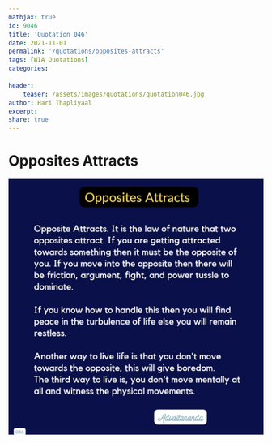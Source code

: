 ```yaml
---
mathjax: true
id: 9046
title: 'Quotation 046'
date: 2021-11-01
permalink: '/quotations/opposites-attracts'
tags: [WIA Quotations] 
categories: 

header:
    teaser: /assets/images/quotations/quotation046.jpg
author: Hari Thapliyaal 
excerpt:
share: true 
---
```


# Opposites Attracts

![Opposites Attracts](/assets/images/quotations/quotation046.jpg)
